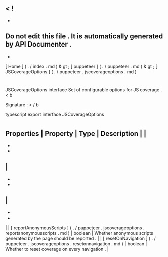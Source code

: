 <
!
-
-
Do
not
edit
this
file
.
It
is
automatically
generated
by
API
Documenter
.
-
-
>
[
Home
]
(
.
/
index
.
md
)
&
gt
;
[
puppeteer
]
(
.
/
puppeteer
.
md
)
&
gt
;
[
JSCoverageOptions
]
(
.
/
puppeteer
.
jscoverageoptions
.
md
)
#
#
JSCoverageOptions
interface
Set
of
configurable
options
for
JS
coverage
.
<
b
>
Signature
:
<
/
b
>
typescript
export
interface
JSCoverageOptions
#
#
Properties
|
Property
|
Type
|
Description
|
|
-
-
-
|
-
-
-
|
-
-
-
|
|
[
reportAnonymousScripts
]
(
.
/
puppeteer
.
jscoverageoptions
.
reportanonymousscripts
.
md
)
|
boolean
|
Whether
anonymous
scripts
generated
by
the
page
should
be
reported
.
|
|
[
resetOnNavigation
]
(
.
/
puppeteer
.
jscoverageoptions
.
resetonnavigation
.
md
)
|
boolean
|
Whether
to
reset
coverage
on
every
navigation
.
|
